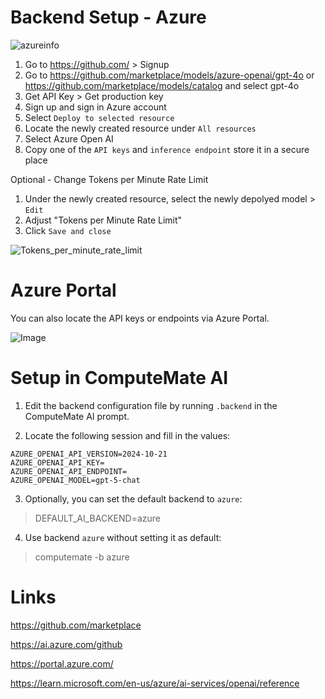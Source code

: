 # Backend Setup - Azure

![azureinfo](https://github.com/user-attachments/assets/d27c8baa-a609-4cc0-ad08-484300b3d2fa)

1. Go to https://github.com/ > Signup
2. Go to https://github.com/marketplace/models/azure-openai/gpt-4o or https://github.com/marketplace/models/catalog and select gpt-4o
3. Get API Key > Get production key
4. Sign up and sign in Azure account
6. Select `Deploy to selected resource`
7. Locate the newly created resource under `All resources`
8. Select Azure Open AI
9. Copy one of the `API keys` and `inference endpoint` store it in a secure place

Optional - Change Tokens per Minute Rate Limit

1. Under the newly created resource, select the newly depolyed model > `Edit`
2. Adjust "Tokens per Minute Rate Limit"
3. Click `Save and close`

![Tokens_per_minute_rate_limit](https://github.com/user-attachments/assets/71fa9a47-1963-47fc-bc00-520e6000dcab)

# Azure Portal

You can also locate the API keys or endpoints via Azure Portal.

![Image](https://github.com/user-attachments/assets/9477e01a-fd7e-4726-850e-cefd3f9f4346)

# Setup in ComputeMate AI

1. Edit the backend configuration file by running `.backend` in the ComputeMate AI prompt.

2. Locate the following session and fill in the values:

```
AZURE_OPENAI_API_VERSION=2024-10-21
AZURE_OPENAI_API_KEY=
AZURE_OPENAI_API_ENDPOINT=
AZURE_OPENAI_MODEL=gpt-5-chat
```

3. Optionally, you can set the default backend to `azure`:

> DEFAULT_AI_BACKEND=azure

4. Use backend `azure` without setting it as default:

> computemate -b azure

# Links

https://github.com/marketplace

https://ai.azure.com/github

https://portal.azure.com/

https://learn.microsoft.com/en-us/azure/ai-services/openai/reference